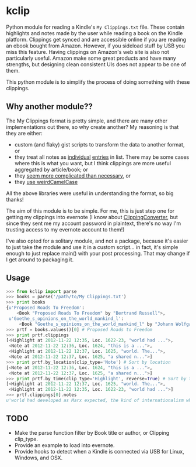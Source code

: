 kclip
=====

Python module for reading a Kindle's `My Clippings.txt` file. These contain
highlights and notes made by the user while reading a book on the Kindle platform.
Clippings get synced and are accessible online if you are reading an ebook
bought from Amazon. However, if you sideload stuff by USB you miss this feature.
Having clippings on Amazon's web site is also not particularly useful. Amazon make
some great products and have many strengths, but designing clean consistent UIs
does not appear to be one of them.

This python module is to simplify the process of doing something with these
clippings.

## Why another module??

The My Clippings format is pretty simple, and there are many other implementations
out there, so why create another? My reasoning is that they are either:

* custom (and flaky) gist scripts to transform the data to another format, or
* they treat all notes as [individual](https://github.com/tswicegood/pyKindle)
  [entries](https://github.com/albins/kindle-clippings-parser) in list. There
  may be some cases where this is what you want, but I think clippings are more
  useful aggregated by article/book; or
* they [seem more complicated than necessary](https://github.com/gfranxman/Kindle-Clippings-Parser), or
* they [use weirdCamelCase](https://github.com/rydjones/Kindle-Clippings-Export)

All the above libraries were useful in understanding the format, so big thanks!

The aim of this module is to be simple. For me, this is just step
one for getting my clippings into evernote (I know about
[ClippingConverter](http://clippingsconverter.com/), but
since they sent me my account password in plaintext, there's no way I'm
trusting access to my evernote account to them!)

I've also opted for a solitary module, and not a package, because it's easier
to just take the module and use it in a custom script... in fact, it's simple enough
to just replace main() with your post processing. That may change
if I get around to packaging it.

## Usage

```python
>>> from kclip import parse
>>> books = parse('/path/to/My Clippings.txt')
>>> print books
{u'Proposed Roads To Freedom':
    <Book "Proposed Roads To Freedom" by "Bertrand Russell">,
 u'Goethe_s_opinions_on_the_world_mankind_l':
     <Book "Goethe_s_opinions_on_the_world_mankind_l" by "Johann Wolfgang von Goethe">}
>>> prtf = books.values()[0] # Proposed Roads to Freedom
>>> print prtf.clippings 
[<Highlight at 2012-11-22 12:35, Loc. 1622-23, "world had ...">,
 <Note at 2012-11-22 12:36, Loc. 1624, "this is a ...">,
 <Highlight at 2012-11-22 12:37, Loc. 1625, "world. The...">,
 <Note at 2012-11-22 12:37, Loc. 1625, "a shared n...">]
>>> print prtf.by_location(clip_type='Note') # Sort by location
[<Note at 2012-11-22 12:36, Loc. 1624, "this is a ...">,
 <Note at 2012-11-22 12:37, Loc. 1625, "a shared n...">]
>>> print prtf.by_time(clip_type='Highlight', reverse=True) # Sort by time
[<Highlight at 2012-11-22 12:37, Loc. 1625, "world. The...">,
 <Highlight at 2012-11-22 12:35, Loc. 1622-23, "world had ...">]
>>> prtf.clippings[0].notes
u'world had developed as Marx expected, the kind of internationalism which he foresaw might have inspired a universal social revolution. Russia, which devel-'
```

## TODO

* Make the parse function filter by Book title or author, or Clipping clip_type.
* Provide an example to load into evernote.
* Provide hooks to detect when a Kindle is connected via USB for Linux,
  Windows, and OSX.

